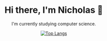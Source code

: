 <div align="center">
  <h1>Hi there, I'm Nicholas 👋</h1>
  <p>I'm currently studying computer science.</p>

  [![Top Langs](https://github-readme-stats.vercel.app/api/top-langs/?username=nicholaspmccarty&layout=compact&theme=radical)](https://github.com/anuraghazra/github-readme-stats)
</div>
<!---
nicholaspmccarty/nicholaspmccarty is a ✨ special ✨ repository because its `README.md` (this file) appears on your GitHub profile.
You can click the Preview link to take a look at your changes.
--->
